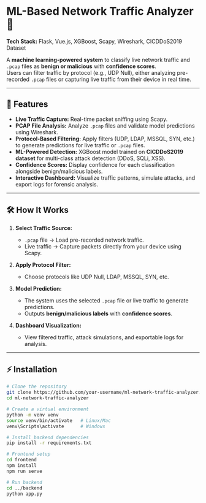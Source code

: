 # ML-Based Network Traffic Analyzer 🚀

**Tech Stack:** Flask, Vue.js, XGBoost, Scapy, Wireshark, CICDDoS2019 Dataset

A **machine learning-powered system** to classify live network traffic and `.pcap` files as **benign or malicious** with **confidence scores**.  
Users can filter traffic by protocol (e.g., UDP Null), either analyzing pre-recorded `.pcap` files or capturing live traffic from their device in real time.

---

## 🌟 Features

- **Live Traffic Capture:** Real-time packet sniffing using Scapy.  
- **PCAP File Analysis:** Analyze `.pcap` files and validate model predictions using Wireshark.  
- **Protocol-Based Filtering:** Apply filters (UDP, LDAP, MSSQL, SYN, etc.) to generate predictions for live traffic or `.pcap` files.  
- **ML-Powered Detection:** XGBoost model trained on **CICDDoS2019 dataset** for multi-class attack detection (DDoS, SQLi, XSS).  
- **Confidence Scores:** Display confidence for each classification alongside benign/malicious labels.  
- **Interactive Dashboard:** Visualize traffic patterns, simulate attacks, and export logs for forensic analysis.  

---

## 🛠 How It Works

1. **Select Traffic Source:**  
   - `.pcap` file → Load pre-recorded network traffic.  
   - Live traffic → Capture packets directly from your device using Scapy.  

2. **Apply Protocol Filter:**  
   - Choose protocols like UDP Null, LDAP, MSSQL, SYN, etc.  

3. **Model Prediction:**  
   - The system uses the selected `.pcap` file or live traffic to generate predictions.  
   - Outputs **benign/malicious labels** with **confidence scores**.  

4. **Dashboard Visualization:**  
   - View filtered traffic, attack simulations, and exportable logs for analysis.  

---

## ⚡ Installation

```bash
# Clone the repository
git clone https://github.com/your-username/ml-network-traffic-analyzer.git
cd ml-network-traffic-analyzer

# Create a virtual environment
python -m venv venv
source venv/bin/activate   # Linux/Mac
venv\Scripts\activate      # Windows

# Install backend dependencies
pip install -r requirements.txt

# Frontend setup
cd frontend
npm install
npm run serve

# Run backend
cd ../backend
python app.py
